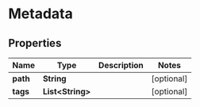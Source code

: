 
# Metadata

## Properties
Name | Type | Description | Notes
------------ | ------------- | ------------- | -------------
**path** | **String** |  |  [optional]
**tags** | **List&lt;String&gt;** |  |  [optional]



